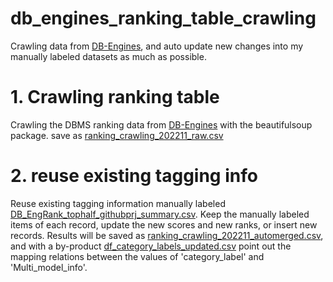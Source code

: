 # db_engines_ranking_table_crawling
Crawling data from [DB-Engines](https://db-engines.com/en/ranking ), and auto update new changes into my manually labeled datasets as much as possible.

# 1. Crawling ranking table
Crawling the DBMS ranking data from [DB-Engines](https://db-engines.com/en/ranking ) with the beautifulsoup package.
save as [ranking_crawling_202211_raw.csv](./data/db_engines_ranking_table_full/ranking_crawling_202211_raw.csv)

# 2. reuse existing tagging info
Reuse existing tagging information manually labeled [DB_EngRank_tophalf_githubprj_summary.csv](./data/existing_tagging_info/DB_EngRank_tophalf_githubprj_summary.csv). 
Keep the manually labeled items of each record, update the new scores and new ranks, or insert new records.
Results will be saved as [ranking_crawling_202211_automerged.csv](./data/db_engines_ranking_table_full/ranking_crawling_202211_automerged.csv), 
and with a by-product [df_category_labels_updated.csv](./data/db_engines_ranking_table_full/df_category_labels_updated.csv) point out the 
mapping relations between the values of 'category_label' and 'Multi_model_info'.
